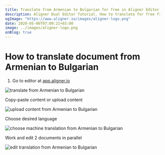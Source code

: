 ```yaml
---
title: Translate from Armenian to Bulgarian for free in Aligner Editor
description: Aligner Dual Editor Tutorial. How to translate for free from Armenian to Bulgarian. Aligner is multilingual document management platform. 
ogImage: "https://www.aligner.io/images/aligner-logo.png"
date: 2020-05-06T07:09:21+03:00
image: ../images/aligner-logo.png
onBlog: true
---
```


# How to translate document from Armenian to Bulgarian

1. Go to editor at [app.aligner.io](https://app.aligner.io "Aligner App web page")

![translate from Armenian to Bulgarian](../aligner-blank-editor.png "translate from Armenian to Bulgarian")

Copy-paste content or upload content

![upload content from Armenian to Bulgarian](../aligner-uploaded-document.png "upload content from Armenian to Bulgarian")

Choose desired language

![choose machine translation from Armenian to Bulgarian](../aligner-language-dropdown.png "choose machine translation from Armenian to Bulgarian")

Work and edit 2 documents in parallel

![edit translation from Armenian to Bulgarian](../aligner-double-sitded-editor.png "edit translation from Armenian to Bulgarian")

